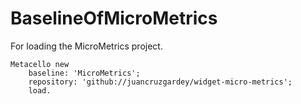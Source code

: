 # BaselineOfMicroMetrics
For loading the MicroMetrics project.

```smalltalk
Metacello new
	baseline: 'MicroMetrics';
	repository: 'github://juancruzgardey/widget-micro-metrics';
	load.
```